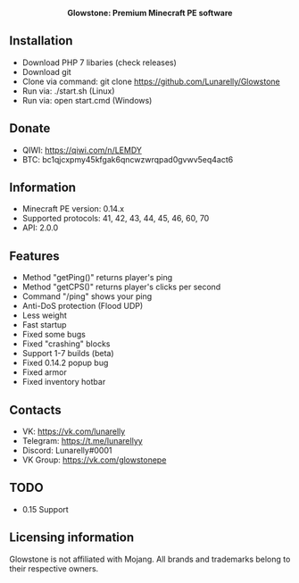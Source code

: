 <p align="center">
	<b>Glowstone: Premium Minecraft PE software</b>
</p>

## Installation
- Download PHP 7 libaries (check releases)
- Download git
- Clone via command: git clone https://github.com/Lunarelly/Glowstone
- Run via: ./start.sh (Linux)
- Run via: open start.cmd (Windows)

## Donate
- QIWI: https://qiwi.com/n/LEMDY
- BTC: bc1qjcxpmy45kfgak6qncwzwrqpad0gvwv5eq4act6

## Information
- Minecraft PE version: 0.14.x
- Supported protocols: 41, 42, 43, 44, 45, 46, 60, 70
- API: 2.0.0

## Features
- Method "getPing()" returns player's ping
- Method "getCPS()" returns player's clicks per second
- Command "/ping" shows your ping
- Anti-DoS protection (Flood UDP)
- Less weight
- Fast startup
- Fixed some bugs
- Fixed "crashing" blocks
- Support 1-7 builds (beta)
- Fixed 0.14.2 popup bug
- Fixed armor
- Fixed inventory hotbar

## Contacts
- VK: https://vk.com/lunarelly
- Telegram: https://t.me/lunarellyy
- Discord: Lunarelly#0001
- VK Group: https://vk.com/glowstonepe

## TODO
- 0.15 Support

## Licensing information
Glowstone is not affiliated with Mojang. All brands and trademarks belong to their respective owners.
